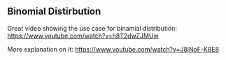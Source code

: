 

## Binomial Distirbution
Great video showing the use case for binamial distribution:
https://www.youtube.com/watch?v=h8T2dwZJMUw

More explanation on it:
https://www.youtube.com/watch?v=J8jNoF-K8E8
